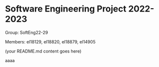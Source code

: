 # Software Engineering Project 2022-2023

Group: SoftEng22-29

Members: el18129, el18820, el18879, el14905
  
  
  
(your README.md content goes here)

aaaa
